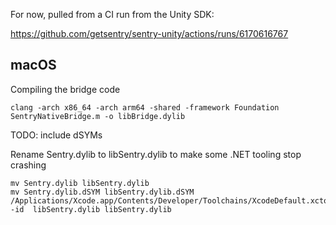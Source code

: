 For now, pulled from a CI run from the Unity SDK:

https://github.com/getsentry/sentry-unity/actions/runs/6170616767

## macOS

Compiling the bridge code

```
clang -arch x86_64 -arch arm64 -shared -framework Foundation SentryNativeBridge.m -o libBridge.dylib
```
TODO: include dSYMs

Rename Sentry.dylib to libSentry.dylib to make some .NET tooling stop crashing
```
mv Sentry.dylib libSentry.dylib
mv Sentry.dylib.dSYM libSentry.dylib.dSYM
/Applications/Xcode.app/Contents/Developer/Toolchains/XcodeDefault.xctoolchain/usr/bin/install_name_tool -id  libSentry.dylib libSentry.dylib
```
